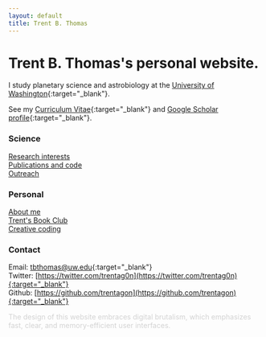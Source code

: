 ```yaml
---
layout: default
title: Trent B. Thomas
---
```

# Trent B. Thomas's personal website.

I study planetary science and astrobiology at the [University of Washington](https://ess.uw.edu/people/trent-thomas/){:target="_blank"}.

See my [Curriculum Vitae](assets/tthomas_cv.pdf){:target="_blank"} and [Google Scholar profile](https://scholar.google.com/citations?user=e_IjiKcAAAAJ&hl=en&authuser=1){:target="_blank"}.

### Science

[Research interests](/pages/research_interests.md) \
[Publications and code](/pages/publications_and_code.md) \
[Outreach](/pages/outreach.md)

### Personal

[About me](/pages/about.md) \
[Trent's Book Club](/pages/trents_book_club.md) \
[Creative coding](/pages/creative_coding.md)

### Contact

Email: [tbthomas@uw.edu](mailto:tbthomas@uw.edu){:target="_blank"} \
Twitter: [https://twitter.com/trentag0n](https://twitter.com/trentag0n){:target="_blank"} \
Github: [https://github.com/trentagon](https://github.com/trentagon){:target="_blank"}

<div style="color: lightgray;">
    The design of this website embraces digital brutalism, which emphasizes fast, clear, and memory-efficient user interfaces.
</div>